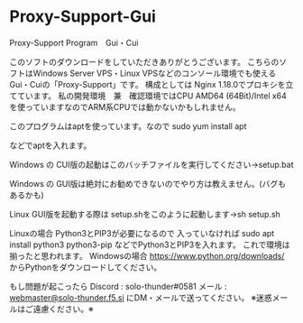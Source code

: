 # Proxy-Support-Gui

Proxy-Support Program　Gui・Cui

このソフトのダウンロードをしていただきありがとうございます。
こちらのソフトはWindows Server VPS・Linux VPSなどのコンソール環境でも使えるGui・Cuiの「Proxy-Support」です。
構成としては
Nginx 1.18.0でプロキシを立てています。
私の開発環境　兼　確認環境ではCPU AMD64 (64Bit)/Intel x64を使っていますなのでARM系CPUでは動かないかもしれません。

このプログラムはaptを使っています。なので
sudo yum install apt

などでaptを入れます。

Windows の CUI版の起動はこのバッチファイルを実行してください->setup.bat

Windows の GUI版は絶対にお勧めできないのでやり方は教えません。(バグもあるかも)

Linux GUI版を起動する際は setup.shをこのように起動します->sh setup.sh

Linuxの場合
Python3とPIP3が必要になるので
入っていなければ
sudo apt install python3 python3-pip
などでPython3とPIP3を入れます。
これで環境は揃ったと思われます。
Windowsの場合
https://www.python.org/downloads/
からPythonをダウンロードしてください。

もし問題が起こったら
Discord : solo-thunder#0581
メール : webmaster@solo-thunder.f5.si
にDM・メールで送ってください。
※迷惑メールはご遠慮ください。※
